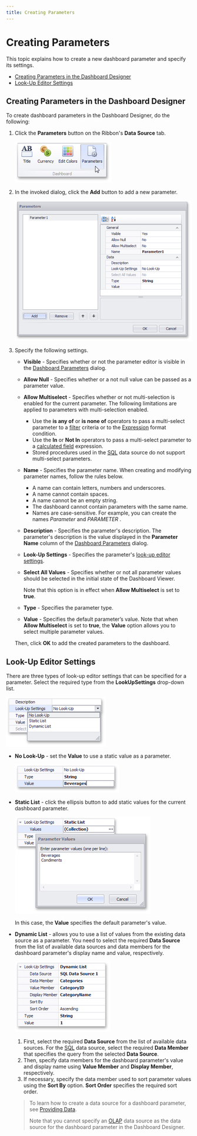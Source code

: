 ```yaml
---
title: Creating Parameters
---
```

# Creating Parameters
This topic explains how to create a new dashboard parameter and specify its settings.
* [Creating Parameters in the Dashboard Designer](#creating-parameters-in-the-dashboard-designer)
* [Look-Up Editor Settings](#look-up-editor-settings)

## <a name="creating-parameters-in-the-dashboard-designer"/>Creating Parameters in the Dashboard Designer
To create dashboard parameters in the Dashboard Designer, do the following:
1. Click the **Parameters** button on the Ribbon's **Data Source** tab.
	
	![Parameters_AddParameterButton_Ribbon](../../../../images/Img21711.png)
2. In the invoked dialog, click the **Add** button to add a new parameter.
	
	![Parameters_ParametersDialog](../../../../images/Img21716.png)
3. Specify the following settings.
	* **Visible** - Specifies whether or not the parameter editor is visible in the [Dashboard Parameters](../../../../../dashboard-for-desktop/articles/dashboard-designer/data-analysis/using-dashboard-parameters/requesting-parameter-values.md) dialog.
	* **Allow Null** - Specifies whether or a not null value can be passed as a parameter value.
	* **Allow Multiselect** - Specifies whether or not multi-selection is enabled for the current parameter. The following limitations are applied to parameters with multi-selection enabled.
		* Use the **is any of** or **is none of** operators to pass a multi-select parameter to a [filter](../../../../../dashboard-for-desktop/articles/dashboard-designer/data-shaping/filtering.md) criteria or to the [Expression](../../../../../dashboard-for-desktop/articles/dashboard-designer/appearance-customization/conditional-formatting/expression.md) format condition.
		* Use the **In** or **Not In** operators to pass a multi-select parameter to a [calculated field](../../../../../dashboard-for-desktop/articles/dashboard-designer/working-with-data/creating-calculated-fields.md) expression.
		* Stored procedures used in the [SQL](../../../../../dashboard-for-desktop/articles/dashboard-designer/working-with-data/stored-procedures.md) data source do not support multi-select parameters.
	* **Name** - Specifies the parameter name. When creating and modifying parameter names, follow the rules below.
		* A name can contain letters, numbers and underscores.
		* A name cannot contain spaces.
		* A name cannot be an empty string.
		* The dashboard cannot contain parameters with the same name.
		* Names are case-sensitive. For example, you can create the names _Parameter_ and _PARAMETER_ .
	* **Description** - Specifies the parameter's description. The parameter's description is the value displayed in the **Parameter Name** column of the [Dashboard Parameters](../../../../../dashboard-for-desktop/articles/dashboard-designer/data-analysis/using-dashboard-parameters/requesting-parameter-values.md) dialog.
	* **Look-Up Settings**  -  Specifies the parameter's [look-up editor settings](#look-up-editor-settings).
	* **Select All Values** - Specifies whether or not all parameter values should be selected in the initial state of the Dashboard Viewer.
		
		Note that this option is in effect when **Allow Multiselect** is set to **true**.
	* **Type** - Specifies the parameter type.
	* **Value** - Specifies the default parameter’s value. Note that when **Allow Multiselect** is set to **true**, the **Value** option allows you to select multiple parameter values.
	
	Then, click **OK** to add the created parameters to the dashboard.

## <a name="look-up-editor-settings"/>Look-Up Editor Settings
There are three types of look-up editor settings that can be specified for a parameter. Select the required type from the **LookUpSettings** drop-down list.

![Parameters_ParametersDialog_LookUpSettings](../../../../images/Img21718.png)
* **No Look-Up** - set the **Value** to use a static value as a parameter.
	
	![Parameters_LookUpSettings_NoLookUp](../../../../images/Img21722.png)
* **Static List** - click the ellipsis button to add static values for the current dashboard parameter.
	
	![Parameters_LookUpSettings_Static](../../../../images/Img21723.png)
	
	In this case, the **Value** specifies the default parameter's value.
* **Dynamic List** - allows you to use a list of values from the existing data source as a parameter. You need to select the required **Data Source** from the list of available data sources and data members for the dashboard parameter's display name and value, respectively.
	
	![Parameters_LookUpSettings_Dynamic](../../../../images/Img21842.png)
	1. First, select the required **Data Source** from the list of available data sources. For the [SQL](../../../../../dashboard-for-desktop/articles/dashboard-designer/providing-data/connecting-to-sql-databases.md) data source, select the required **Data Member** that specifies the query from the selected **Data Source**.
	2. Then, specify data members for the dashboard parameter's value and display name using **Value Member** and **Display Member**, respectively.
	3. If necessary, specify the data member used to sort parameter values using the **Sort By** option. **Sort Order** specifies the required sort order.
	
	> To learn how to create a data source for a dashboard parameter, see [Providing Data](../../../../../dashboard-for-desktop/articles/dashboard-designer/providing-data.md).
	> 
	> Note that you cannot specify an [OLAP](../../../../../dashboard-for-desktop/articles/dashboard-designer/providing-data/connecting-to-olap-cubes.md) data source as the data source for the dashboard parameter in the Dashboard Designer.
